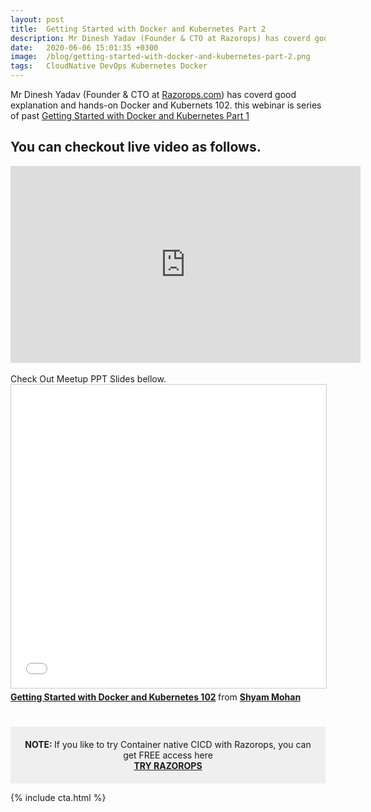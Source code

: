 ```yaml
---
layout: post
title:  Getting Started with Docker and Kubernetes Part 2
description: Mr Dinesh Yadav (Founder & CTO at Razorops) has coverd good explanation and hands-on Docker and Kubernets 102.
date:   2020-06-06 15:01:35 +0300
image:  /blog/getting-started-with-docker-and-kubernetes-part-2.png
tags:   CloudNative DevOps Kubernetes Docker 
---
```


Mr Dinesh Yadav (Founder & CTO at <a href="https://razorops.com" target="_blank">Razorops.com</a>) has coverd good explanation and hands-on Docker and Kubernets 102. this webinar is series of past <a href="https://blog.kubeify.com/2020/05/17/getting-started-with-docker-and-kubernetes-part-1/" target="_blank">Getting Started with Docker and Kubernetes Part 1</a> 

## You can checkout live video as follows.

<div class="video-container">
  <iframe width="560" height="315" src="https://www.youtube.com/embed/EP4xC8kC1Cg?rel=0&amp;showinfo=0" frameborder="0" allow="accelerometer; autoplay; encrypted-media; gyroscope; picture-in-picture" allowfullscreen></iframe>
</div>

<br>
Check Out Meetup PPT Slides bellow.

<div class="video-container">
    <iframe src="//www.slideshare.net/slideshow/embed_code/key/fqcK4kQxi6Q2Y6" width="595" height="485" frameborder="0" marginwidth="0" marginheight="0" scrolling="no" style="border:1px solid #CCC; border-width:1px; margin-bottom:5px; max-width: 100%;" allowfullscreen> </iframe> <div style="margin-bottom:5px"> <strong> <a href="//www.slideshare.net/shyammohankanojia/getting-started-with-docker-and-kubernetes-102" title="Getting Started with Docker and Kubernetes 102" target="_blank">Getting Started with Docker and Kubernetes 102</a> </strong> from <strong><a href="https://www.slideshare.net/shyammohankanojia" target="_blank">Shyam Mohan</a></strong> </div>
</div>

<br>
<br>
<div style="padding:20px; background-color: #EFEFEF;">
  <center>
    <b>NOTE: </b> If you like to try Container native CICD with Razorops, you can get FREE access here <br>
        <a href="https://razorops.com/" target="_blank"><b>TRY RAZOROPS</b></a>
  </center>
</div>

{% include cta.html %}
